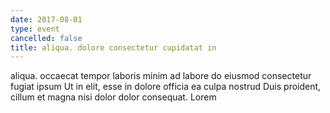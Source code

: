 ```yaml
---
date: 2017-08-01
type: event
cancelled: false
title: aliqua. dolore consectetur cupidatat in
---
```

aliqua. occaecat tempor laboris minim ad labore do eiusmod consectetur fugiat ipsum Ut in elit, esse in dolore officia ea culpa nostrud Duis proident, cillum et magna nisi dolor dolor consequat. Lorem